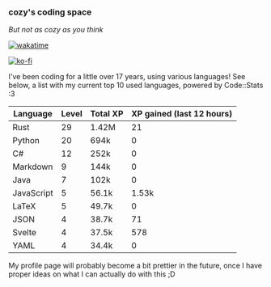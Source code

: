 ### cozy's coding space
*But not as cozy as you think*

[![wakatime](https://wakatime.com/badge/user/c0ba07bb-3421-41be-bd1a-d611e670f250.svg)](https://wakatime.com/@c0ba07bb-3421-41be-bd1a-d611e670f250)

[![ko-fi](https://ko-fi.com/img/githubbutton_sm.svg)](https://ko-fi.com/J3J75ITL4)

I've been coding for a little over 17 years, using various languages! See below, a list with my current top 10 used languages, powered by Code::Stats :3
    
| Language | Level | Total XP | XP gained (last 12 hours) |
| --- | --- | --- | --- |
| Rust | 29 | 1.42M | 21 |
| Python | 20 | 694k | 0 |
| C# | 12 | 252k | 0 |
| Markdown | 9 | 144k | 0 |
| Java | 7 | 102k | 0 |
| JavaScript | 5 | 56.1k | 1.53k |
| LaTeX | 5 | 49.7k | 0 |
| JSON | 4 | 38.7k | 71 |
| Svelte | 4 | 37.5k | 578 |
| YAML | 4 | 34.4k | 0 |
    
My profile page will probably become a bit prettier in the future, once I have proper ideas on what I can actually do with this ;D